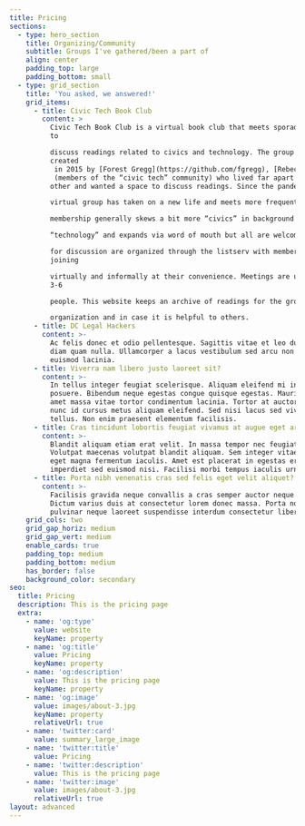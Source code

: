 ```yaml
---
title: Pricing
sections:
  - type: hero_section
    title: Organizing/Community
    subtitle: Groups I've gathered/been a part of
    align: center
    padding_top: large
    padding_bottom: small
  - type: grid_section
    title: 'You asked, we answered!'
    grid_items:
      - title: Civic Tech Book Club
        content: >
          Civic Tech Book Club is a virtual book club that meets sporadically
          to 

          discuss readings related to civics and technology. The group was
          created
           in 2015 by [Forest Gregg](https://github.com/fgregg), [Rebecca Ackerman](https://github.com/rcackerman), and [Rebecca Williams](https://github.com/rebeccawilliams)
           (members of the “civic tech” community) who lived far apart from each 
          other and wanted a space to discuss readings. Since the pandemic, the 

          virtual group has taken on a new life and meets more frequently. The 

          membership generally skews a bit more “civics” in background than 

          “technology” and expands via word of mouth but all are welcome. Texts 

          for discussion are organized through the listserv with members
          joining 

          virtually and informally at their convenience. Meetings are usually
          3-6 

          people. This website keeps an archive of readings for the group’s 

          organization and in case it is helpful to others.
      - title: DC Legal Hackers
        content: >-
          Ac felis donec et odio pellentesque. Sagittis vitae et leo duis ut
          diam quam nulla. Ullamcorper a lacus vestibulum sed arcu non odio
          euismod lacinia.
      - title: Viverra nam libero justo laoreet sit?
        content: >-
          In tellus integer feugiat scelerisque. Aliquam eleifend mi in nulla
          posuere. Bibendum neque egestas congue quisque egestas. Mauris sit
          amet massa vitae tortor condimentum lacinia. Tortor at auctor urna
          nunc id cursus metus aliquam eleifend. Sed nisi lacus sed viverra
          tellus. Non enim praesent elementum facilisis.
      - title: Cras tincidunt lobortis feugiat vivamus at augue eget arcu?
        content: >-
          Blandit aliquam etiam erat velit. In massa tempor nec feugiat.
          Volutpat maecenas volutpat blandit aliquam. Sem integer vitae justo
          eget magna fermentum iaculis. Amet est placerat in egestas erat
          imperdiet sed euismod nisi. Facilisi morbi tempus iaculis urna.
      - title: Porta nibh venenatis cras sed felis eget velit aliquet?
        content: >-
          Facilisis gravida neque convallis a cras semper auctor neque vitae.
          Dictum varius duis at consectetur lorem donec massa. Porta non
          pulvinar neque laoreet suspendisse interdum consectetur libero.
    grid_cols: two
    grid_gap_horiz: medium
    grid_gap_vert: medium
    enable_cards: true
    padding_top: medium
    padding_bottom: medium
    has_border: false
    background_color: secondary
seo:
  title: Pricing
  description: This is the pricing page
  extra:
    - name: 'og:type'
      value: website
      keyName: property
    - name: 'og:title'
      value: Pricing
      keyName: property
    - name: 'og:description'
      value: This is the pricing page
      keyName: property
    - name: 'og:image'
      value: images/about-3.jpg
      keyName: property
      relativeUrl: true
    - name: 'twitter:card'
      value: summary_large_image
    - name: 'twitter:title'
      value: Pricing
    - name: 'twitter:description'
      value: This is the pricing page
    - name: 'twitter:image'
      value: images/about-3.jpg
      relativeUrl: true
layout: advanced
---
```

